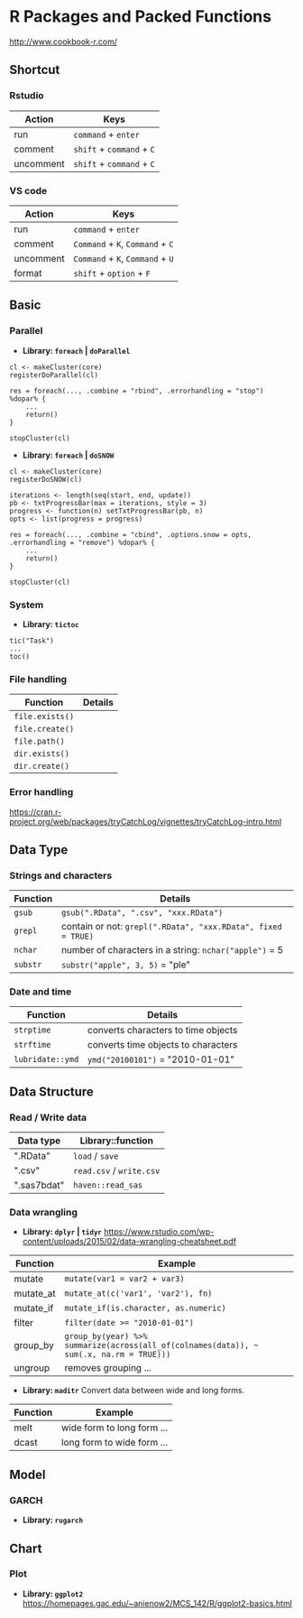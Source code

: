 # R Packages and Packed Functions
http://www.cookbook-r.com/



## Shortcut
### Rstudio
| Action | Keys |
| ---- | ---- |
| run | `command` + `enter` |
| comment | `shift` + `command` + `C` |
| uncomment | `shift` + `command` + `C` |

### VS code
| Action | Keys |
| ---- | ---- |
| run | `command` + `enter` |
| comment | `Command` + `K`, `Command` + `C` |
| uncomment | `Command` + `K`, `Command` + `U` |
| format | `shift` + `option` + `F` |



## Basic
### Parallel
- **Library: `foreach` | `doParallel`**
```
cl <- makeCluster(core)
registerDoParallel(cl)

res = foreach(..., .combine = "rbind", .errorhandling = "stop") %dopar% {
    ...
    return()
}

stopCluster(cl)
```

- **Library: `foreach` | `doSNOW`**
```
cl <- makeCluster(core)
registerDoSNOW(cl)

iterations <- length(seq(start, end, update))
pb <- txtProgressBar(max = iterations, style = 3)
progress <- function(n) setTxtProgressBar(pb, n)
opts <- list(progress = progress)

res = foreach(..., .combine = "cbind", .options.snow = opts, .errorhandling = "remove") %dopar% {
    ...
    return()
}

stopCluster(cl)
```

### System
- **Library: `tictoc`**
```
tic("Task")
...
toc()
```

### File handling
| Function | Details |
| ---- | ---- |
| `file.exists()` |
| `file.create()` |
| `file.path()` |
| `dir.exists()` |
| `dir.create()` |

### Error handling
https://cran.r-project.org/web/packages/tryCatchLog/vignettes/tryCatchLog-intro.html



## Data Type
### Strings and characters
| Function | Details |
| ---- | ---- |
| `gsub` | `gsub(".RData", ".csv", "xxx.RData")` |
| `grepl` | contain or not: `grepl(".RData", "xxx.RData", fixed = TRUE)` |
| `nchar` | number of characters in a string: `nchar("apple")` = 5 |
| `substr` | `substr("apple", 3, 5)` = "ple" |

### Date and time
| Function | Details |
| ---- | ---- |
| `strptime` | converts characters to time objects |
| `strftime` | converts time objects to characters |
| `lubridate::ymd` | `ymd("20100101")` = "2010-01-01" |



## Data Structure
### Read / Write data
| Data type | Library::function |
| ---- | ---- |
| ".RData" | `load` / `save` |
| ".csv" | `read.csv` / `write.csv` |
| ".sas7bdat" | `haven::read_sas` |

### Data wrangling
- **Library: `dplyr` | `tidyr`**
https://www.rstudio.com/wp-content/uploads/2015/02/data-wrangling-cheatsheet.pdf

| Function | Example |
| ---- | ---- |
| mutate | `mutate(var1 = var2 + var3)` |
| mutate_at | `mutate_at(c('var1', 'var2'), fn)` |
| mutate_if | `mutate_if(is.character, as.numeric)` |
| filter | `filter(date >= "2010-01-01")` |
| group_by | `group_by(year) %>% summarize(across(all_of(colnames(data)), ~ sum(.x, na.rm = TRUE)))` |
| ungroup | removes grouping ... |

- **Library: `maditr`**
Convert data between wide and long forms.

| Function | Example |
| ---- | ---- |
| melt | wide form to long form ... |
| dcast | long form to wide form ... |



## Model
### GARCH
- **Library: `rugarch`**



## Chart
### Plot
- **Library: `ggplot2`**
https://homepages.gac.edu/~anienow2/MCS_142/R/ggplot2-basics.html